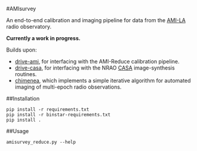 #AMIsurvey

An end-to-end calibration and imaging pipeline for data from the 
[AMI-LA](http://www.mrao.cam.ac.uk/telescopes/ami/) radio observatory. 


**Currently a work in progress.**

Builds upon:
* [drive-ami](https://github.com/timstaley/drive-ami), for interfacing with the
  AMI-Reduce calibration pipeline.
* [drive-casa](https://github.com/timstaley/drive-casa), for interfacing with 
the NRAO [CASA](http://casa.nrao.edu) image-synthesis routines.
* [chimenea](https://github.com/timstaley/chimenea), which implements a 
  simple iterative algorithm for automated imaging of multi-epoch radio 
  observations.
  
##Installation

    pip install -r requirements.txt
    pip install -r binstar-requirements.txt
    pip install .

##Usage

    amisurvey_reduce.py --help
